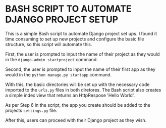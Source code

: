 # BASH SCRIPT TO AUTOMATE DJANGO PROJECT SETUP

This is a simple Bash script to automate Django project set ups. I found it time consuming to set up new projects and configure the basic file structure, so this script will automate this.

First, the user is prompted to input the name of their project as they would in the `django-admin startproject` command.

Second, the user is prompted to input the name of their first app as they would in the `python manage.py startapp` command.

With this, the basic directories will be set up with the necessary code imported to the `urls.py` files in both diretores. The Bash script also creates a simple index view that returns an HttpRespose 'Hello World'.

As per Step 6 in the script, the app you create should be added to the projects `settings.py` file.

After this, users can proceed with their Django project as they wish.
